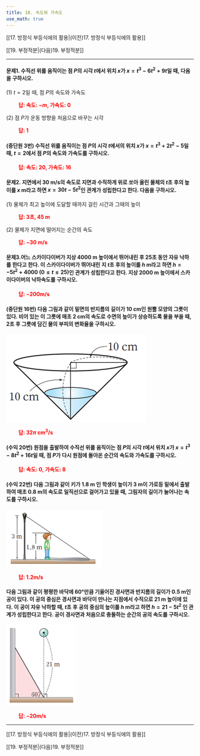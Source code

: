 ```yaml
---
title: 18. 속도와 가속도
use_math: true
---
```

[[17. 방정식 부등식에의 활용|(이전)17. 방정식 부등식에의 활용]]

[[19. 부정적분|(다음)19. 부정적분]]

***

#### 문제1. 수직선 위를 움직이는 점 $P$의 시각 $t$에서 위치 $x$가 $x=t^3-6t^2+9t$일 때, 다음을 구하시오.

(1) $t=2$일 때, 점 $P$의 속도와 가속도

**<span style="color: red;">$\qquad$답: 속도: $-m$, 가속도: $0$</span>**

(2) 점 $P$가 운동 방향을 처음으로 바꾸는 시각

**<span style="color: red;">$\qquad$답: $1$</span>**

#### (중단원 3번) 수직선 위를 움직이는 점 $P$의 시각 $t$에서의 위치 $x$가 $x=t^3+2t^2-5$일 때, $t=2$에서 점 $P$의 속도와 가속도를 구하시오.

**<span style="color: red;">$\qquad$답: 속도: $20$, 가속도: $16$</span>**

#### 문제2. 지면에서 30 m/s의 속도로 지면과 수직하게 위로 쏘아 올린 물체의 $t$초 후의 높이를 $x$ m라고 하면 $x=30t-5t^2$인 관계가 성립한다고 한다. 다음을 구하시오.

(1) 물체가 최고 높이에 도달할 때까지 걸린 시간과 그때의 높이

**<span style="color: red;">$\qquad$답: $3$초, $45$ m</span>**

(2) 물체가 지면에 떨어지는 순간의 속도

**<span style="color: red;">$\qquad$답: $-30$ m/s </span>**

#### 문제3.어느 스카이다이버가 지상 4000 m 높이에서 뛰어내린 후 25초 동안 자유 낙하를 한다고 한다. 이 스카이다이버가 뛰어내린 지 $t$초 후의 높이를 $h$ m라고 하면 $h=-5 t^2+4000\ (0\le t\le 25)$인 관계가 성립한다고 한다. 지상 2000 m 높이에서 스카이다이버의 낙하속도를 구하시오.

**<span style="color: red;">$\qquad$답: $-200$m/s</span>**


#### (중단원 16번) 다음 그림과 같이 밑면의 반지름의 길이가 10 cm인 원뿔 모양의 그릇이 있다. 비어 있는 이 그릇에 매초 2 cm의 속도로 수면의 높이가 상승하도록 물을 부을 때, 2초 후 그릇에 담긴 물의 부피의 변화율을 구하시오.

<img src="/assets/Pasted image 20231120094419.png"/>

**<span style="color: red;">$\qquad$답: $32\pi$ cm$^3$/s</span>** 

#### (수익 20번) 원점을 출발하여 수직선 위를 움직이는 점 $P$의 시각 $t$에서 위치 $x$가 $x=t^3-8t^2+16t$일 때, 점 $P$가 다시 원점에 돌아온 순간의 속도와 가속도를 구하시오.

**<span style="color: red;">$\qquad$답: 속도: $0$, 가속도: $8$</span>**

#### (수익 22번) 다음 그림과 같이 키가 1.8 m 인 학생이 높이가 3 m이 가로등 밑에서 출발하여 매초 0.8 m의 속도로 일직선으로 걸어가고 있을 때, 그림자의 길이가 늘어나는 속도를 구하시오.

<img src="/assets/Pasted image 20231120094754.png"/>

**<span style="color: red;">$\qquad$답: $1.2$m/s</span>**

#### 다음 그림과 같이 평평한 바닥에 $60$°만큼 기울어진 경사면과 반지름의 길이가 $0.5$ m인 공이 있다. 이 공의 중심은 경사면과 바닥이 만나는 지점에서 수직으로 $21$ m 높이에 있다. 이 공이 자유 낙하할 때, $t$초 후 공의 중심의 높이를 $h$ m라고 하면 $h=21-5t^2$ 인 관계가 성립한다고 한다. 공이 경사면과 처음으로 충돌하는 순간의 공의 속도를 구하시오.

<img src="/assets/Pasted image 20231120095056.png"/>

**<span style="color: red;">$\qquad$답: $-20$m/s</span>**



***

[[17. 방정식 부등식에의 활용|(이전)17. 방정식 부등식에의 활용]]

[[19. 부정적분|(다음)19. 부정적분]]